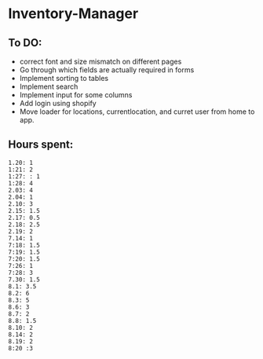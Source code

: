 # Inventory-Manager

## To DO:

- correct font and size mismatch on different pages
- Go through which fields are actually required in forms
- Implement sorting to tables
- Implement search
- Implement input for some columns
- Add login using shopify
- Move loader for locations, currentlocation, and curret user from home to app.

## Hours spent:

    1.20: 1
    1:21: 2
    1:27: : 1
    1:28: 4
    2.03: 4
    2.04: 1
    2.10: 3
    2.15: 1.5
    2.17: 0.5
    2.18: 2.5
    2.19: 2
    7.14: 1
    7:18: 1.5
    7:19: 1.5
    7:20: 1.5
    7:26: 1
    7:28: 3
    7.30: 1.5
    8.1: 3.5
    8.2: 6
    8.3: 5
    8.6: 3
    8.7: 2
    8.8: 1.5
    8.10: 2
    8.14: 2
    8.19: 2
    8:20 :3
